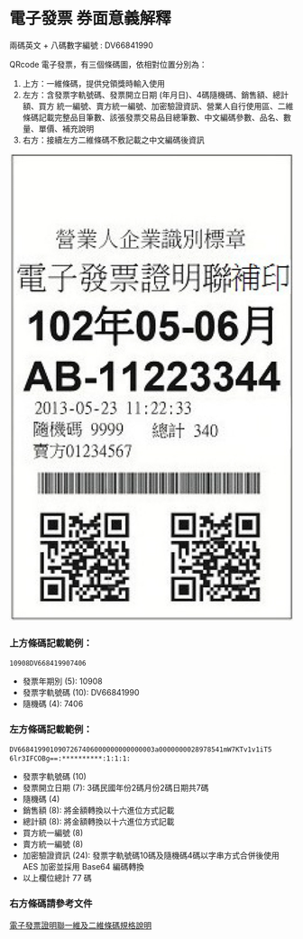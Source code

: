 # 電子發票 券面意義解釋

兩碼英文 + 八碼數字編號 : DV66841990

QRcode 電子發票，有三個條碼圖，依相對位置分別為：
1. 上方：一維條碼，提供兌領獎時輸入使用
2. 左方：含發票字軌號碼、發票開立日期 (年月日)、4碼隨機碼、銷售額、總計額、買方 統一編號、賣方統一編號、加密驗證資訊、營業人自行使用區、二維條碼記載完整品目筆數、該張發票交易品目總筆數、中文編碼參數、品名、數量、單價、補充說明
3. 右方：接續左方二維條碼不敷記載之中文編碼後資訊


![](./201702231606565365.jpg)


### 上方條碼記載範例：
```
10908DV668419907406
```
- 發票年期別 (5): 10908 
- 發票字軌號碼 (10): DV66841990
- 隨機碼 (4): 7406


### 左方條碼記載範例：
```
DV6684199010907267406000000000000003a0000000028978541mW7KTv1v1iT5 6lr3IFCOBg==:**********:1:1:1:      
```
- 發票字軌號碼 (10)
- 發票開立日期 (7): 3碼民國年份2碼月份2碼日期共7碼
- 隨機碼 (4)
- 銷售額 (8): 將金額轉換以十六進位方式記載
- 總計額 (8): 將金額轉換以十六進位方式記載
- 買方統一編號 (8)
- 賣方統一編號 (8)
- 加密驗證資訊 (24): 發票字軌號碼10碼及隨機碼4碼以字串方式合併後使用 AES 加密並採用 Base64 編碼轉換
- 以上欄位總計 77 碼


### 右方條碼請參考文件

[電子發票證明聯一維及二維條碼規格說明](https://www.einvoice.nat.gov.tw/home/DownLoad?fileName=1575448081679_0.pdf)
